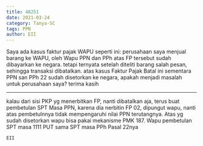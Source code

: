 ```yaml
---
title: 48251
date: 2021-03-24
category: Tanya-SC
tags: PPN
author: EII
---
```


Saya ada kasus faktur pajak WAPU seperti ini: perusahaan saya menjual barang ke WAPU, oleh Wapu PPN dan PPh atas FP tersebut sudah dibayarkan ke negara. tetapi ternyata setelah diteliti barang salah pesan, sehingga transaksi dibatalkan. atas kasus Faktur Pajak Batal ini sementara PPN san PPh 22 sudah disetorkan ke negara, apakah menjadi masalah untuk perusahaan saya? terima kasih

---

kalau dari sisi PKP yg menerbitkan FP, nanti dibatalkan aja, terus buat pembetulan SPT Masa PPN, karena dia nerbitin FP 02, dipungut wapu, nanti atas pembetulnnya tidak mempengaruhi nilai PPN terutangnya. Atas yg sudah disetorkan wapu bisa pakai mekanisme PMK 187. Wapu pembetulan SPT masa 1111 PUT sama SPT masa PPh Pasal 22nya

`EII`
